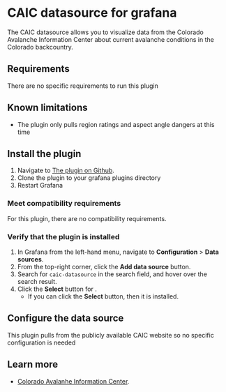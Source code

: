 # CAIC datasource for grafana

The CAIC datasource allows you to visualize data from the Colorado Avalanche Information Center about current avalanche conditions in the Colorado backcountry.

## Requirements

There are no specific requirements to run this plugin

## Known limitations

- The plugin only pulls region ratings and aspect angle dangers at this time

## Install the plugin

1. Navigate to [The plugin on Github](https://github.com/MasslessParticle/ciac-datasource).
1. Clone the plugin to your grafana plugins directory
1. Restart Grafana

### Meet compatibility requirements

For this plugin, there are no compatibility requirements.

### Verify that the plugin is installed

1. In Grafana from the left-hand menu, navigate to **Configuration** > **Data sources**.
2. From the top-right corner, click the **Add data source** button.
3. Search for `caic-datasource` in the search field, and hover over the search result.
4. Click the **Select** button for .
   - If you can click the **Select** button, then it is installed.

## Configure the data source

This plugin pulls from the publicly available CAIC website so no specific configuration is needed

## Learn more

- [Colorado Avalanhe Information Center](https://www.avalanche.state.co.us/).
